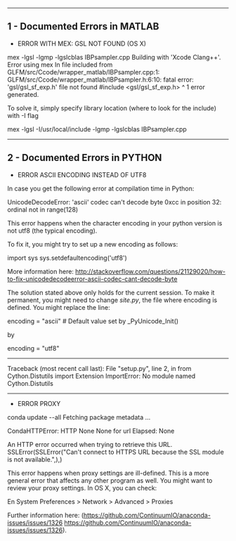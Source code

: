 -------------------------------------
1 - Documented Errors in MATLAB
-------------------------------------

* ERROR WITH MEX: GSL NOT FOUND (OS X)

mex  -lgsl -lgmp -lgslcblas IBPsampler.cpp
Building with 'Xcode Clang++'.
Error using mex
In file included from
GLFM/src/Ccode/wrapper_matlab/IBPsampler.cpp:1:
GLFM/src/Ccode/wrapper_matlab/IBPsampler.h:6:10:
fatal error: 'gsl/gsl_sf_exp.h' file not found
#include <gsl/gsl_sf_exp.h>
         ^
         1 error generated.

To solve it, simply specify library location (where to look for the include) with -I flag

mex  -lgsl -I/usr/local/include -lgmp -lgslcblas IBPsampler.cpp



------------------------------------
2 - Documented Errors in PYTHON
------------------------------------

* ERROR ASCII ENCODING INSTEAD OF UTF8

In case you get the following error at compilation time in Python:

UnicodeDecodeError: 'ascii' codec can't decode byte 0xcc in position 32:
ordinal not in range(128)

This error happens when the character encoding in your python version is not utf8 (the typical encoding).

To fix it, you might try to set up a new encoding as follows:

import sys
sys.setdefaultencoding('utf8')

More information here:
http://stackoverflow.com/questions/21129020/how-to-fix-unicodedecodeerror-ascii-codec-cant-decode-byte

The solution stated above only holds for the current session. To make it permanent, you might need to change *site.py*, the file where encoding is defined. You might replace the line:

encoding = "ascii" # Default value set by _PyUnicode_Init()

by

encoding = "utf8"

------------------------------

Traceback (most recent call last):
  File "setup.py", line 2, in <module>
      from Cython.Distutils import Extension
      ImportError: No module named Cython.Distutils

--------------------------

* ERROR PROXY

conda update --all
Fetching package metadata ...

CondaHTTPError: HTTP None None for url <None>
Elapsed: None

An HTTP error occurred when trying to retrieve this URL.
SSLError(SSLError("Can't connect to HTTPS URL because the SSL module is not
available.",),)

This error happens when proxy settings are ill-defined. This is a more general error that affects any other program as well. You might want to review your proxy settings. In OS X, you can check:

En System Preferences > Network > Advanced > Proxies

Further information here:
(https://github.com/ContinuumIO/anaconda-issues/issues/1326
<https://github.com/ContinuumIO/anaconda-issues/issues/1326>).

